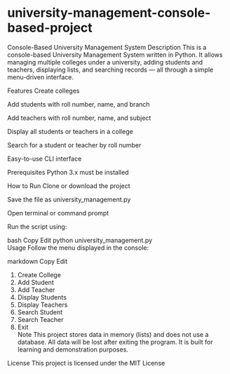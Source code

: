 # university-management-console-based-project
Console-Based University Management System
Description
This is a console-based University Management System written in Python. It allows managing multiple colleges under a university, adding students and teachers, displaying lists, and searching records — all through a simple menu-driven interface.

Features
Create colleges

Add students with roll number, name, and branch

Add teachers with roll number, name, and subject

Display all students or teachers in a college

Search for a student or teacher by roll number

Easy-to-use CLI interface

Prerequisites
Python 3.x must be installed

How to Run
Clone or download the project

Save the file as university_management.py

Open terminal or command prompt

Run the script using:

bash
Copy
Edit
python university_management.py  
Usage
Follow the menu displayed in the console:

markdown
Copy
Edit
1. Create College  
2. Add Student  
3. Add Teacher  
4. Display Students  
5. Display Teachers  
6. Search Student  
7. Search Teacher  
8. Exit  
Note
This project stores data in memory (lists) and does not use a database. All data will be lost after exiting the program. It is built for learning and demonstration purposes.

License
This project is licensed under the MIT License
